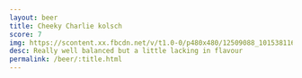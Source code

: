 ```yaml
---
layout: beer
title: Cheeky Charlie kolsch
score: 7
img: https://scontent.xx.fbcdn.net/v/t1.0-0/p480x480/12509088_10153811619033745_702562891235220957_n.jpg?oh=d7a047eeb861896a7ff7937c9bc82113&oe=590F49AF
desc: Really well balanced but a little lacking in flavour
permalink: /beer/:title.html
---
```

